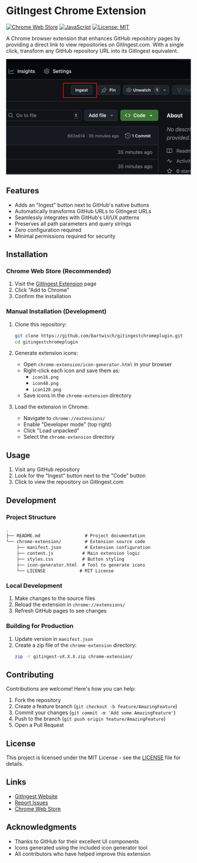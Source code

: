 # GitIngest Chrome Extension

[![Chrome Web Store](https://img.shields.io/badge/Chrome-Extension-green.svg)](https://chrome.google.com/webstore)
[![JavaScript](https://img.shields.io/badge/JavaScript-ES6-yellow.svg)](https://www.javascript.com/)
[![License: MIT](https://img.shields.io/badge/License-MIT-blue.svg)](./chrome-extension/LICENSE)

A Chrome browser extension that enhances GitHub repository pages by providing a direct link to view repositories on GitIngest.com. With a single click, transform any GitHub repository URL into its GitIngest equivalent.

<p align="center">
  <img src="screenshots/screenshot2.png" alt="GitIngest Extension in Action" width="800"/>
</p>

## Features

- Adds an "Ingest" button next to GitHub's native buttons
- Automatically transforms GitHub URLs to GitIngest URLs
- Seamlessly integrates with GitHub's UI/UX patterns
- Preserves all path parameters and query strings
- Zero configuration required
- Minimal permissions required for security

## Installation

### Chrome Web Store (Recommended)
1. Visit the [GitIngest Extension](https://chrome.google.com/webstore) page
2. Click "Add to Chrome"
3. Confirm the installation

### Manual Installation (Development)

1. Clone this repository:
   ```bash
   git clone https://github.com/bartwisch/gitingestchromeplugin.git
   cd gitingestchromeplugin
   ```

2. Generate extension icons:
   - Open `chrome-extension/icon-generator.html` in your browser
   - Right-click each icon and save them as:
     - `icon16.png`
     - `icon48.png`
     - `icon128.png`
   - Save icons in the `chrome-extension` directory

3. Load the extension in Chrome:
   - Navigate to `chrome://extensions/`
   - Enable "Developer mode" (top right)
   - Click "Load unpacked"
   - Select the `chrome-extension` directory

## Usage

1. Visit any GitHub repository
2. Look for the "Ingest" button next to the "Code" button
3. Click to view the repository on GitIngest.com

## Development

### Project Structure
```
.
├── README.md                 # Project documentation
└── chrome-extension/         # Extension source code
    ├── manifest.json         # Extension configuration
    ├── content.js           # Main extension logic
    ├── styles.css           # Button styling
    ├── icon-generator.html  # Tool to generate icons
    └── LICENSE             # MIT License
```

### Local Development
1. Make changes to the source files
2. Reload the extension in `chrome://extensions/`
3. Refresh GitHub pages to see changes

### Building for Production
1. Update version in `manifest.json`
2. Create a zip file of the `chrome-extension` directory:
   ```bash
   zip -r gitingest-vX.X.X.zip chrome-extension/
   ```

## Contributing

Contributions are welcome! Here's how you can help:

1. Fork the repository
2. Create a feature branch (`git checkout -b feature/AmazingFeature`)
3. Commit your changes (`git commit -m 'Add some AmazingFeature'`)
4. Push to the branch (`git push origin feature/AmazingFeature`)
5. Open a Pull Request

## License

This project is licensed under the MIT License - see the [LICENSE](chrome-extension/LICENSE) file for details.

## Links

- [GitIngest Website](https://gitingest.com)
- [Report Issues](https://github.com/bartwisch/gitingestchromeplugin/issues)
- [Chrome Web Store](https://chrome.google.com/webstore)

## Acknowledgments

- Thanks to GitHub for their excellent UI components
- Icons generated using the included icon generator tool
- All contributors who have helped improve this extension